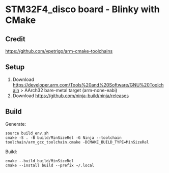 # STM32F4_disco board - Blinky with CMake

## Credit

https://github.com/vpetrigo/arm-cmake-toolchains

## Setup

1. Download https://developer.arm.com/Tools%20and%20Software/GNU%20Toolchain > AArch32 bare-metal target (arm-none-eabi)
2. Download https://github.com/ninja-build/ninja/releases

## Build

Generate:

    source build_env.sh
    cmake -S . -B build/MinSizeRel -G Ninja --toolchain toolchain/arm_gcc_toolchain.cmake -DCMAKE_BUILD_TYPE=MinSizeRel

Build:

    cmake --build build/MinSizeRel
    cmake --install build --prefix ~/.local
